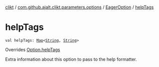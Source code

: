 [clikt](../../index.md) / [com.github.ajalt.clikt.parameters.options](../index.md) / [EagerOption](index.md) / [helpTags](./help-tags.md)

# helpTags

`val helpTags: `[`Map`](https://kotlinlang.org/api/latest/jvm/stdlib/kotlin.collections/-map/index.html)`<`[`String`](https://kotlinlang.org/api/latest/jvm/stdlib/kotlin/-string/index.html)`, `[`String`](https://kotlinlang.org/api/latest/jvm/stdlib/kotlin/-string/index.html)`>`

Overrides [Option.helpTags](../-option/help-tags.md)

Extra information about this option to pass to the help formatter.

